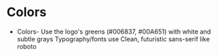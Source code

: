 # Colors

- Colors- Use the logo's greens (#006837, #00A651) with white and subtle grays
  Typography/fonts use Clean, futuristic sans-serif like roboto
